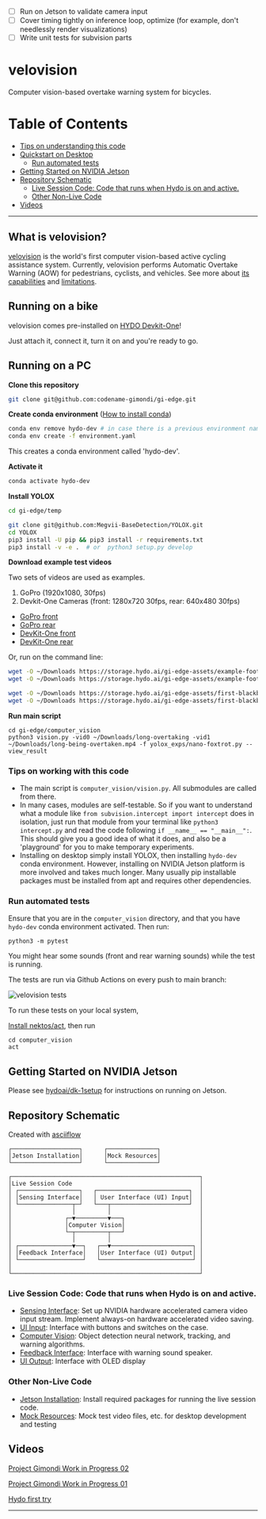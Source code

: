
- [ ] Run on Jetson to validate camera input
- [ ] Cover timing tightly on inference loop, optimize (for example, don't needlessly render visualizations)
- [ ] Write unit tests for subvision parts

# velovision
Computer vision-based overtake warning system for bicycles.

Table of Contents
=================
<!-- START doctoc generated TOC please keep comment here to allow auto update -->
<!-- DON'T EDIT THIS SECTION, INSTEAD RE-RUN doctoc TO UPDATE -->
- [Tips on understanding this code](#tips-on-understanding-this-code)
- [Quickstart on Desktop](#quickstart-on-desktop)
  - [Run automated tests](#run-automated-tests)
- [Getting Started on NVIDIA Jetson](#getting-started-on-nvidia-jetson)
- [Repository Schematic](#repository-schematic)
  - [Live Session Code: Code that runs when Hydo is on and active.](#live-session-code-code-that-runs-when-hydo-is-on-and-active)
  - [Other Non-Live Code](#other-non-live-code)
- [Videos](#videos)

<!-- END doctoc generated TOC please keep comment here to allow auto update -->

---

What is velovision?
-------------------

[velovision](https://github.com/hydoai/velovision) is the world's first computer vision-based active cycling assistance system. Currently, velovision performs Automatic Overtake Warning (AOW) for  pedestrians, cyclists, and vehicles. See more about [its capabilities](https://hydo.ai) and [limitations](https://hydo.ai).


## Running on a bike

velovision comes pre-installed on [HYDO Devkit-One](https://hydo.ai)!

Just attach it, connect it, turn it on and you're ready to go.

## Running on a PC

**Clone this repository**

```bash
git clone git@github.com:codename-gimondi/gi-edge.git
```

**Create conda environment** ([How to install conda](https://docs.conda.io/projects/conda/en/latest/user-guide/install/index.html))

```bash
conda env remove hydo-dev # in case there is a previous environment named hydo-dev
conda env create -f environment.yaml
```

This creates a conda environment called 'hydo-dev'. 

**Activate it**

```bash
conda activate hydo-dev
```

**Install YOLOX**

```bash
cd gi-edge/temp

git clone git@github.com:Megvii-BaseDetection/YOLOX.git
cd YOLOX
pip3 install -U pip && pip3 install -r requirements.txt
pip3 install -v -e .  # or  python3 setup.py develop
```

**Download example test videos**

Two sets of videos are used as examples.
1. GoPro (1920x1080, 30fps)
2. Devkit-One Cameras (front: 1280x720 30fps, rear: 640x480 30fps)

+ [GoPro front](https://storage.hydo.ai/gi-edge-assets/example-footage/long-overtaking.mp4)
+ [GoPro rear](https://storage.hydo.ai/gi-edge-assets/example-footage/long-being-overtaken.mp4)
+ [DevKit-One front](https://storage.hydo.ai/gi-edge-assets/first-blackbox-recordings/front-2021-12-04.mkv)
+ [DevKit-One rear](https://storage.hydo.ai/gi-edge-assets/first-blackbox-recordings/rear-2021-12-04.mkv)

Or, run on the command line:

```bash
wget -O ~/Downloads https://storage.hydo.ai/gi-edge-assets/example-footage/long-overtaking.mp4
wget -O ~/Downloads https://storage.hydo.ai/gi-edge-assets/example-footage/long-being-overtaken.mp4

wget -O ~/Downloads https://storage.hydo.ai/gi-edge-assets/first-blackbox-recordings/front-2021-12-04.mkv
wget -O ~/Downloads https://storage.hydo.ai/gi-edge-assets/first-blackbox-recordings/rear-2021-12-04.mkv
```

**Run main script**

```
cd gi-edge/computer_vision
python3 vision.py -vid0 ~/Downloads/long-overtaking -vid1 ~/Downloads/long-being-overtaken.mp4 -f yolox_exps/nano-foxtrot.py --view_result
```

### Tips on working with this code

+ The main script is `computer_vision/vision.py`. All submodules are called from there.
+ In many cases, modules are self-testable. So if you want to understand what a module like `from subvision.intercept import intercept` does in isolation, just run that module from your terminal like `python3 intercept.py` and read the code following `if __name__ == "__main__":`. This should give you a good idea of what it does, and also be a 'playground' for you to make temporary experiments.
+ Installing on desktop simply install YOLOX, then installing `hydo-dev` conda environment. However, installing on NVIDIA Jetson platform is more involved and takes much longer. Many usually pip installable packages must be installed from apt and requires other dependencies.

### Run automated tests

Ensure that you are in the `computer_vision` directory, and that you have `hydo-dev` conda environment activated. Then run:

```
python3 -m pytest
```
You might hear some sounds (front and rear warning sounds) while the test is running.

The tests are run via Github Actions on every push to main branch:

![velovision tests](https://github.com/codename-gimondi/gi-edge/actions/workflows/velovision_tests.yml/badge.svg)

To run these tests on your local system,

[Install nektos/act](https://github.com/nektos/act), then run

```
cd computer_vision
act
```

## Getting Started on NVIDIA Jetson

Please see [hydoai/dk-1setup](https://github.com/hydoai/dk1-setup) for instructions on running on Jetson.

## Repository Schematic
Created with [asciiflow](https://asciiflow.com)
```
┌───────────────────┐      ┌──────────────┐
│Jetson Installation│      │Mock Resources│
└───────────────────┘      └──────────────┘

┌─────────────────────────────────────────────────────┐
│Live Session Code                                    │
│ ┌─────────────────┐   ┌──────────────────────────┐  │
│ │Sensing Interface│   │ User Interface (UI) Input│  │
│ └───────────────┬─┘   └───┬──────────────────────┘  │
│                 │         │                         │
│               ┌─▼─────────▼───┐                     │
│               │Computer Vision│                     │
│               └─┬─────────┬───┘                     │
│                 │         │                         │
│ ┌───────────────▼──┐   ┌──▼───────────────────────┐ │
│ │Feedback Interface│   │User Interface (UI) Output│ │
│ └──────────────────┘   └──────────────────────────┘ │
│                                                     │
└─────────────────────────────────────────────────────┘
```


### Live Session Code: Code that runs when Hydo is on and active.

+ [Sensing Interface](sensing_interface): Set up NVIDIA hardware accelerated camera video input stream. Implement always-on hardware accelerated video saving.
+ [UI Input](ui_input): Interface with buttons and switches on the case.
+ [Computer Vision](computer_vision): Object detection neural network, tracking, and warning algorithms. 
+ [Feedback Interface](feedback_interface): Interface with warning sound speaker.
+ [UI Output](ui_output): Interface with OLED display

### Other Non-Live Code

+ [Jetson Installation](jetson_installation): Install required packages for running the live session code.
+ [Mock Resources](mock_resources): Mock test video files, etc. for desktop development and testing

## Videos


[Project Gimondi Work in Progress 02](https://youtu.be/eCJcu_2iLPg)

[Project Gimondi Work in Progress 01](https://youtu.be/SEfXO2w2qVI)

[Hydo first try](https://youtu.be/Jk-cQkcG4iY)

---
